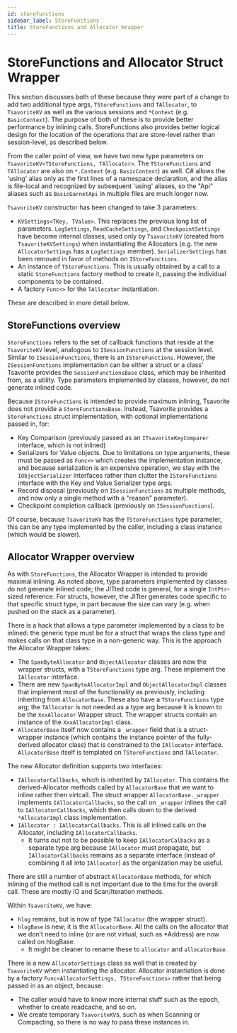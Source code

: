 ```yaml
---
id: storefunctions
sidebar_label: StoreFunctions
title: StoreFunctions and Allocator Wrapper
---
```


# StoreFunctions and Allocator Struct Wrapper

This section discusses both of these because they were part of a change to add two additional type args, `TStoreFunctions` and `TAllocator`, to `TsavoriteKV` as well as the various sessions and `*Context` (e.g. `BasicContext`). The purpose of both of these is to provide better performance by inlining calls. StoreFunctions also provides better logical design for the location of the operations that are store-level rather than session-level, as described below.

From the caller point of view, we have two new type parameters on `TsavoriteKV<TStoreFunctions, TAllocator>`. The `TStoreFunctions` and `TAllocator` are also on `*.Context` (e.g. `BasicContext`) as well. C# allows the 'using' alias only as the first lines of a namespace declaration, and the alias is file-local and recognized by subsequent 'using' aliases, so the "Api" aliases such as `BasicGarnetApi` in multiple files are much longer now.

`TsavoriteKV` constructor has been changed to take 3 parameters:
- `KVSettings<TKey, TValue>`. This replaces the previous long list of parameters. `LogSettings`, `ReadCacheSettings`, and `CheckpointSettings` have become internal classes, used only by `TsavoriteKV` (created from `TsavoriteKVSettings`) when instantiating the Allocators (e.g. the new `AllocatorSettings` has a `LogSettings` member). `SerializerSettings` has been removed in favor of methods on `IStoreFunctions`.
- An instance of `TStoreFunctions`. This is usually obtained by a call to a static `StoreFunctions` factory method to create it, passing the individual components to be contained.
- A factory `Func<>` for the `TAllocator` instantiation.

These are described in more detail below.

## StoreFunctions overview
`StoreFunctions` refers to the set of callback functions that reside at the `TsavoriteKV` level, analogous to `ISessionFunctions` at the session level. Similar to `ISessionFunctions`, there is an `IStoreFunctions`. However, the `ISessionFunctions` implementation can be either a struct or a class' Tsavorite provides the `SessionFunctionsBase` class, which may be inherited from, as a utility. Type parameters implemented by classes, however, do not generate inlined code.

Because `IStoreFunctions` is intended to provide maximum inlining, Tsavorite does not provide a `StoreFunctionsBase`. Instead, Tsavorite provides a `StoreFunctions` struct implementation, with optional implementations passed in, for:
- Key Comparison (previously passed as an `ITsavoriteKeyComparer` interface, which is not inlined)
- Serializers for Value objects. Due to limitations on type arguments, these must be passed as `Func<>` which creates the implementation instance, and because serialization is an expensive operation, we stay with the `IObjectSerializer` interfaces rather than clutter the `IStoreFunctions` interface with the Key and Value Serializer type args.
- Record disposal (previously on `ISessionFunctions` as multiple methods, and now only a single method with a "reason" parameter).
- Checkpoint completion callback (previously on `ISessionFunctions`).

Of course, because `TsavoriteKV` has the `TStoreFunctions` type parameter, this can be any type implemented by the caller, including a class instance (which would be slower).

## Allocator Wrapper overview

As with `StoreFunctions`, the Allocator Wrapper is intended to provide maximal inlining. As noted above, type parameters implemented by classes do not generate inlined code; the JITted code is general, for a single `IntPtr`-sized reference. For structs, however, the JITter generates code specific to that specific struct type, in part because the size can vary (e.g. when pushed on the stack as a parameter).

There is a hack that allows a type parameter implemented by a class to be inlined: the generic type must be for a struct that wraps the class type and makes calls on that class type in a non-generic way. This is the approach the Allocator Wrapper takes:
- The `SpanByteAllocator` and `ObjectAllocator` classes are now the wrapper structs, with a `TStoreFunctions` type arg. These implement the `IAllocator` interface.
- There are new `SpanByteAllocatorImpl` and `ObjectAllocatorImpl` classes that implement most of the functionality as previously, including inheriting from `AllocatorBase`. These also have a `TStoreFunctions` type arg; the `TAllocator` is not needed as a type arg because it is known to be the `XxxAllocator` Wrapper struct. The wrapper structs contain an instance of the `XxxAllocatorImpl` class. 
- `AllocatorBase` itself now contains a `_wrapper` field that is a struct-wrapper instance (which contains the instance pointer of the fully-derived allocator class) that is constrained to the `IAllocator` interface. `AllocatorBase` itself is templated on `TStoreFunctions` and `TAllocator`.

The new Allocator definition supports two interfaces:
- `IAllocatorCallbacks`, which is inherited by `IAllocator`. This contains the derived-Allocator methods called by `AllocatorBase` that we want to inline rather then virtcall. The struct wrapper `AllocatorBase._wrapper` implements `IAllocatorCallbacks`, so the call on `_wrapper` inlines the call to `IAllocatorCallbacks`, which then calls down to the derived `*AllocatorImpl` class implementation.
- `IAllocator : IAllocatorCallbacks`. This is all inlined calls on the Allocator, including `IAllocatorCallbacks`.
  - It turns out not to be possible to keep `IAllocatorCalbacks` as a separate type arg because `IAllocator` must propagate, but `IAllocatorCallbacks` remains as a separate interface (instead of combining it all into `IAllocator`) as the organization may be useful.

There are still a number of abstract `AllocatorBase` methods, for which inlining of the method call is not important due to the time for the overall call. These are mostly IO and Scan/Iteration methods.

Within `TsavoriteKV`, we have:
- `hlog` remains, but is now of type `TAllocator` (the wrapper struct).
- `hlogBase` is new; it is the `AllocatorBase`. All the calls on the allocator that we don’t need to inline (or are not virtual, such as *Address) are now called on hlogBase.
  - It might be cleaner to rename these to `allocator` and `allocatorBase`.

There is a new `AllocatorSettings` class as well that is created by `TsavoriteKV` when instantiating the allocator. Allocator instantiation is done by a factory `Func<AllocatorSettings, TStoreFunctions>` rather that being passed in as an object, because:
- The caller would have to know more internal stuff such as the epoch, whether to create readcache, and so on.
- We create temporary `TsavoriteKV`s, such as when Scanning or Compacting, so there is no way to pass these instances in.

